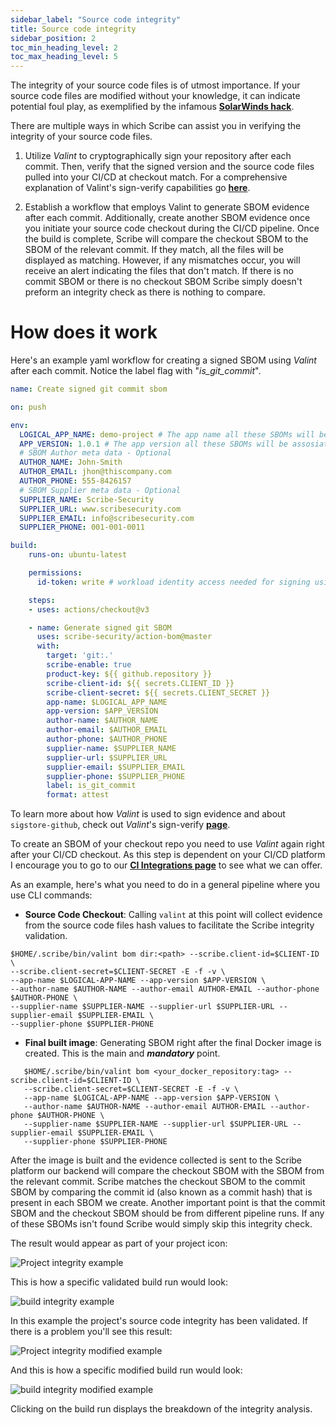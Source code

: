 ```yaml
---
sidebar_label: "Source code integrity"
title: Source code integrity
sidebar_position: 2
toc_min_heading_level: 2
toc_max_heading_level: 5
---
```


The integrity of your source code files is of utmost importance. If your source code files are modified without your knowledge, it can indicate potential foul play, as exemplified by the infamous **[SolarWinds hack](https://www.techtarget.com/whatis/feature/SolarWinds-hack-explained-Everything-you-need-to-know "SolarWinds hack explained")**. 

There are multiple ways in which Scribe can assist you in verifying the integrity of your source code files.

1. Utilize *Valint* to cryptographically sign your repository after each commit. Then, verify that the signed version and the source code files pulled into your CI/CD at checkout match. For a comprehensive explanation of Valint's sign-verify capabilities go **[here](../advanced-guide/standalone-deployment/signVerify "Signing And Verifying Evidence")**. 

2. Establish a workflow that employs Valint to generate SBOM evidence after each commit. Additionally, create another SBOM evidence once you initiate your source code checkout during the CI/CD pipeline. Once the build is complete, Scribe will compare the checkout SBOM to the SBOM of the relevant commit. If they match, all the files will be displayed as matching. However, if any mismatches occur, you will receive an alert indicating the files that don't match. If there is no commit SBOM or there is no checkout SBOM Scribe simply doesn't preform an integrity check as there is nothing to compare. 

# How does it work

Here's an example yaml workflow for creating a signed SBOM using *Valint* after each commit. Notice the label flag with "*is_git_commit*".

```yaml
name: Create signed git commit sbom

on: push

env:
  LOGICAL_APP_NAME: demo-project # The app name all these SBOMs will be assosiated with
  APP_VERSION: 1.0.1 # The app version all these SBOMs will be assosiated with
  # SBOM Author meta data - Optional
  AUTHOR_NAME: John-Smith 
  AUTHOR_EMAIL: jhon@thiscompany.com 
  AUTHOR_PHONE: 555-8426157 
  # SBOM Supplier meta data - Optional
  SUPPLIER_NAME: Scribe-Security 
  SUPPLIER_URL: www.scribesecurity.com 
  SUPPLIER_EMAIL: info@scribesecurity.com
  SUPPLIER_PHONE: 001-001-0011

build:
    runs-on: ubuntu-latest

    permissions:
      id-token: write # workload identity access needed for signing using sigstore-github 

    steps:
    - uses: actions/checkout@v3

    - name: Generate signed git SBOM
      uses: scribe-security/action-bom@master
      with:
        target: 'git:.'
        scribe-enable: true
        product-key: ${{ github.repository }}
        scribe-client-id: ${{ secrets.CLIENT_ID }}
        scribe-client-secret: ${{ secrets.CLIENT_SECRET }}
        app-name: $LOGICAL_APP_NAME
        app-version: $APP_VERSION
        author-name: $AUTHOR_NAME
        author-email: $AUTHOR_EMAIL
        author-phone: $AUTHOR_PHONE
        supplier-name: $SUPPLIER_NAME
        supplier-url: $SUPPLIER_URL
        supplier-email: $SUPPLIER_EMAIL 
        supplier-phone: $SUPPLIER_PHONE
        label: is_git_commit
        format: attest
```

To learn more about how *Valint* is used to sign evidence and about `sigstore-github`, check out *Valint*'s sign-verify **[page](../guides/securing-builds "Signing And Verifying Evidence")**.

To create an SBOM of your checkout repo you need to use *Valint* again right after your CI/CD checkout. As this step is dependent on your CI/CD platform I encourage you to go to our **[CI Integrations page](../integrating-scribe/ci-integrations "CI Integrations")** to see what we can offer.

As an example, here's what you need to do in a general pipeline where you use CLI commands:

* **Source Code Checkout**: Calling `valint` at this point will collect evidence from the source code files hash values to facilitate the Scribe integrity validation. 

```
$HOME/.scribe/bin/valint bom dir:<path> --scribe.client-id=$CLIENT-ID \
--scribe.client-secret=$CLIENT-SECRET -E -f -v \ 
--app-name $LOGICAL-APP-NAME --app-version $APP-VERSION \
--author-name $AUTHOR-NAME --author-email AUTHOR-EMAIL --author-phone $AUTHOR-PHONE \
--supplier-name $SUPPLIER-NAME --supplier-url $SUPPLIER-URL --supplier-email $SUPPLIER-EMAIL \ 
--supplier-phone $SUPPLIER-PHONE
```

* **Final built image**: Generating SBOM right after the final Docker image is created. This is the main and ___mandatory___ point.  
```
   $HOME/.scribe/bin/valint bom <your_docker_repository:tag> --scribe.client-id=$CLIENT-ID \
   --scribe.client-secret=$CLIENT-SECRET -E -f -v \ 
   --app-name $LOGICAL-APP-NAME --app-version $APP-VERSION \
   --author-name $AUTHOR-NAME --author-email AUTHOR-EMAIL --author-phone $AUTHOR-PHONE \
   --supplier-name $SUPPLIER-NAME --supplier-url $SUPPLIER-URL --supplier-email $SUPPLIER-EMAIL \ 
   --supplier-phone $SUPPLIER-PHONE   
```

After the image is built and the evidence collected is sent to the Scribe platform our backend will compare the checkout SBOM with the SBOM from the relevant commit. Scribe matches the checkout SBOM to the commit SBOM by comparing the commit id (also known as a commit hash) that is present in each SBOM we create. Another important point is that the commit SBOM and the checkout SBOM should be from different pipeline runs. If any of these SBOMs isn't found Scribe would simply skip this integrity check.

The result would appear as part of your project icon:

<!-- <img src='../../../img/ci/integrity.jpg' alt='Project integrity example'/> -->
<img src='../../../img/ci/integrity-validated-1.jpg' alt='Project integrity example'/>

This is how a specific validated build run would look:

<img src='../../../img/ci/integrity-validated-3.jpg' alt='build integrity example'/>

In this example the project's source code integrity has been validated. If there is a problem you'll see this result:

<img src='../../../img/ci/integrity-modified-1.jpg' alt='Project integrity modified example'/>

And this is how a specific modified build run would look:

<img src='../../../img/ci/integrity-modified-2.jpg' alt='build integrity modified example'/>

Clicking on the build run displays the breakdown of the integrity analysis.


